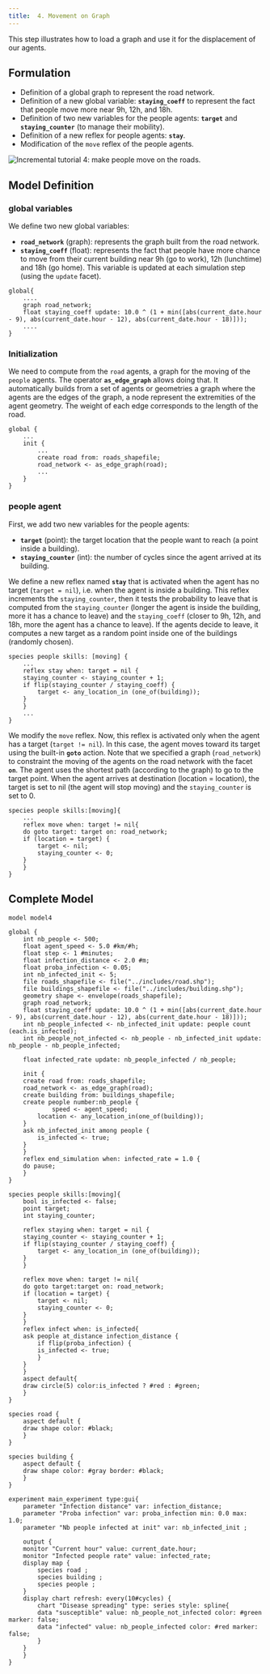 ```yaml
---
title:  4. Movement on Graph
---
```


This step illustrates how to load a graph and use it for the displacement of our agents.


## Formulation

* Definition of a global graph to represent the road network.
* Definition of a new global variable: **`staying_coeff`** to represent the fact that people move more near 9h, 12h, and 18h.
* Definition of two new variables for the people agents: **`target`** and **`staying_counter`** (to manage their mobility).
* Definition of a new reflex for people agents: **`stay`**.
* Modification of the `move` reflex of the people agents.

![Incremental tutorial 4: make people move on the roads.](/resources/images/tutorials/Incremental_model4.png)



## Model Definition

### global variables
We define two new global variables:

* **`road_network`** (graph): represents the graph built from the road network.
* **`staying_coeff`** (float): represents the fact that people have more chance to move from their current building near 9h (go to work), 12h (lunchtime) and 18h (go home). This variable is updated at each simulation step (using the `update` facet).

```
global{
    ....
    graph road_network;
    float staying_coeff update: 10.0 ^ (1 + min([abs(current_date.hour - 9), abs(current_date.hour - 12), abs(current_date.hour - 18)]));
    ....
}
```

### Initialization

We need to compute from the `road` agents, a graph for the moving of the `people` agents. The operator **`as_edge_graph`** allows doing that. It automatically builds from a set of agents or geometries a graph where the agents are the edges of the graph, a node represent the extremities of the agent geometry. The weight of each edge corresponds to the length of the road.
```
global {
    ...
    init {
        ...
        create road from: roads_shapefile;
        road_network <- as_edge_graph(road);	
        ...
    }
}
```

### people agent
First, we add two new variables for the people agents:

* **`target`** (point): the target location that the people want to reach (a point inside a building).
* **`staying_counter`** (int): the number of cycles since the agent arrived at its building.

We define a new reflex named **`stay`** that is activated when the agent has no target (`target = nil`), i.e. when the agent is inside a building. This reflex increments the `staying_counter`, then it tests the probability to leave that is computed from the `staying_counter` (longer the agent is inside the building, more it has a chance to leave) and the `staying_coeff` (closer to 9h, 12h, and 18h, more the agent has a chance to leave).
If the agents decide to leave, it computes a new target as a random point inside one of the buildings (randomly chosen).

```
species people skills: [moving] {		
    ...
    reflex stay when: target = nil {
	staying_counter <- staying_counter + 1;
	if flip(staying_counter / staying_coeff) {
	    target <- any_location_in (one_of(building));
	}
    }
    ...
}
```

We modify the `move` reflex. Now, this reflex is activated only when the agent has a target (`target != nil`). In this case, the agent moves toward its target using the built-in **`goto`** action. Note that we specified a graph (`road_network`) to constraint the moving of the agents on the road network with the facet **`on`**. The agent uses the shortest path (according to the graph) to go to the target point. When the agent arrives at destination (location = location), the target is set to nil (the agent will stop moving) and the `staying_counter` is set to 0.

```
species people skills:[moving]{		
    ...
    reflex move when: target != nil{
	do goto target: target on: road_network;
	if (location = target) {
	    target <- nil;
	    staying_counter <- 0;
	} 
    }
}
```



## Complete Model

```
model model4 
 
global {
    int nb_people <- 500;
    float agent_speed <- 5.0 #km/#h;			
    float step <- 1 #minutes;
    float infection_distance <- 2.0 #m; 
    float proba_infection <- 0.05;
    int nb_infected_init <- 5;
    file roads_shapefile <- file("../includes/road.shp");
    file buildings_shapefile <- file("../includes/building.shp");
    geometry shape <- envelope(roads_shapefile);
    graph road_network;
    float staying_coeff update: 10.0 ^ (1 + min([abs(current_date.hour - 9), abs(current_date.hour - 12), abs(current_date.hour - 18)]));
    int nb_people_infected <- nb_infected_init update: people count (each.is_infected);
    int nb_people_not_infected <- nb_people - nb_infected_init update: nb_people - nb_people_infected;
	
    float infected_rate update: nb_people_infected / nb_people;
    
    init {
	create road from: roads_shapefile;
	road_network <- as_edge_graph(road);
	create building from: buildings_shapefile; 
	create people number:nb_people {
    	    speed <- agent_speed;
	    location <- any_location_in(one_of(building));
	}
	ask nb_infected_init among people {
	    is_infected <- true;
	}
    }
    reflex end_simulation when: infected_rate = 1.0 {
	do pause;
    }  
}

species people skills:[moving]{		
    bool is_infected <- false;
    point target;
    int staying_counter;
	
    reflex staying when: target = nil {
	staying_counter <- staying_counter + 1;
	if flip(staying_counter / staying_coeff) {
	    target <- any_location_in (one_of(building));
	}
    }
		
    reflex move when: target != nil{
	do goto target:target on: road_network;
	if (location = target) {
	    target <- nil;
	    staying_counter <- 0;
	} 
    }
    reflex infect when: is_infected{
	ask people at_distance infection_distance {
	    if flip(proba_infection) {
		is_infected <- true;
	    }
	}
    }
    aspect default{
	draw circle(5) color:is_infected ? #red : #green;
    }
}

species road {
    aspect default {
	draw shape color: #black;
    }
}

species building {
    aspect default {
	draw shape color: #gray border: #black;
    }
}

experiment main_experiment type:gui{
    parameter "Infection distance" var: infection_distance;
    parameter "Proba infection" var: proba_infection min: 0.0 max: 1.0;
    parameter "Nb people infected at init" var: nb_infected_init ;
    
    output {
	monitor "Current hour" value: current_date.hour;
	monitor "Infected people rate" value: infected_rate;
	display map {
	    species road ;
	    species building ;
	    species people ;			
	}
	display chart refresh: every(10#cycles) {
	    chart "Disease spreading" type: series style: spline{
		data "susceptible" value: nb_people_not_infected color: #green marker: false;
		data "infected" value: nb_people_infected color: #red marker: false;
	    }
	}
    }
}
```
